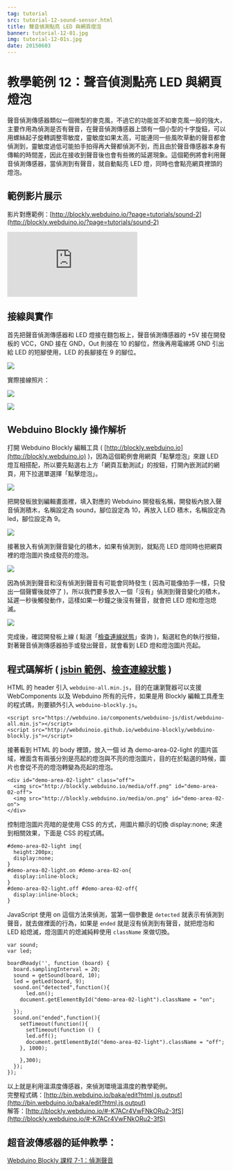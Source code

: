 ```yaml
---
tag: tutorial
src: tutorial-12-sound-sensor.html
title: 聲音偵測點亮 LED 與網頁燈泡
banner: tutorial-12-01.jpg
img: tutorial-12-01s.jpg
date: 20150603
---
```


<!-- @@master  = ../../_layout.html-->

<!-- @@block  =  meta-->

<title>教學範例 12：聲音偵測點亮 LED 與網頁燈泡 :::: Webduino = Web × Arduino</title>

<meta name="description" content="聲音偵測傳感器類似一個微型的麥克風，不過它的功能並不如麥克風一般的強大，主要作用為偵測是否有聲音，在聲音偵測傳感器上頭有一個小型的十字旋鈕，可以用螺絲起子旋轉調整零敏度，靈敏度如果太高，可能連同一些風吹草動的聲音都會偵測到，靈敏度過低可能拍手拍得再大聲都偵測不到。">

<meta itemprop="description" content="聲音偵測傳感器類似一個微型的麥克風，不過它的功能並不如麥克風一般的強大，主要作用為偵測是否有聲音，在聲音偵測傳感器上頭有一個小型的十字旋鈕，可以用螺絲起子旋轉調整零敏度，靈敏度如果太高，可能連同一些風吹草動的聲音都會偵測到，靈敏度過低可能拍手拍得再大聲都偵測不到。">

<meta property="og:description" content="聲音偵測傳感器類似一個微型的麥克風，不過它的功能並不如麥克風一般的強大，主要作用為偵測是否有聲音，在聲音偵測傳感器上頭有一個小型的十字旋鈕，可以用螺絲起子旋轉調整零敏度，靈敏度如果太高，可能連同一些風吹草動的聲音都會偵測到，靈敏度過低可能拍手拍得再大聲都偵測不到。">

<meta property="og:title" content="教學範例 12：聲音偵測點亮 LED 與網頁燈泡" >

<meta property="og:url" content="https://webduino.io/tutorials/tutorial-12-sound-sensor.html">

<meta property="og:image" content="https://webduino.io/img/tutorials/tutorial-12-01s.jpg">

<meta itemprop="image" content="https://webduino.io/img/tutorials/tutorial-12-01s.jpg">

<include src="../_include-tutorials.html"></include>

<!-- @@close-->



<!-- @@block  =  tutorials-->

# 教學範例 12：聲音偵測點亮 LED 與網頁燈泡

聲音偵測傳感器類似一個微型的麥克風，不過它的功能並不如麥克風一般的強大，主要作用為偵測是否有聲音，在聲音偵測傳感器上頭有一個小型的十字旋鈕，可以用螺絲起子旋轉調整零敏度，靈敏度如果太高，可能連同一些風吹草動的聲音都會偵測到，靈敏度過低可能拍手拍得再大聲都偵測不到，而且由於聲音傳感器本身有傳輸的時間差，因此在接收到聲音後也會有些微的延遲現象。這個範例將會利用聲音偵測傳感器，當偵測到有聲音，就自動點亮 LED 燈，同時也會點亮網頁裡頭的燈泡。

## 範例影片展示

影片對應範例：[http://blockly.webduino.io/?page=tutorials/sound-2](http://blockly.webduino.io/?page=tutorials/sound-2) 

<iframe class="youtube" src="https://www.youtube.com/embed/0NFEsS-FvMw" frameborder="0" allowfullscreen></iframe>

## 接線與實作

首先把聲音偵測傳感器和 LED 燈接在麵包板上，聲音偵測傳感器的 +5V 接在開發板的 VCC，GND 接在 GND，Out 則接在 10 的腳位，然後再用電線將 GND 引出給 LED 的短腳使用，LED 的長腳接在 9 的腳位。

![](../img/tutorials/tutorial-12-02.jpg)

實際接線照片：

![](../img/tutorials/tutorial-12-03.jpg)

![](../img/tutorials/tutorial-12-04.jpg)

## Webduino Blockly 操作解析

打開 Webduino Blockly 編輯工具 ( [http://blockly.webduino.io](http://blockly.webduino.io) )，因為這個範例會用網頁「點擊燈泡」來跟 LED 燈互相搭配，所以要先點選右上方「網頁互動測試」的按鈕，打開內嵌測試的網頁，用下拉選單選擇「點擊燈泡」。

![](../img/tutorials/tutorial-12-06.jpg)

把開發板放到編輯畫面裡，填入對應的 Webduino 開發板名稱，開發板內放入聲音偵測積木，名稱設定為 sound，腳位設定為 10，再放入 LED 積木，名稱設定為 led，腳位設定為 9。

![](../img/tutorials/tutorial-12-07.jpg)

接著放入有偵測到聲音變化的積木，如果有偵測到，就點亮 LED 燈同時也把網頁裡的燈泡圖片換成發亮的燈泡。

![](../img/tutorials/tutorial-12-08.jpg)

因為偵測到聲音和沒有偵測到聲音有可能會同時發生 ( 因為可能像拍手一樣，只發出一個聲響後就停了 )，所以我們要多放入一個「沒有」偵測到聲音變化的積木，延遲一秒後觸發動作，這樣如果一秒鐘之後沒有聲音，就會把 LED 燈和燈泡熄滅。

![](../img/tutorials/tutorial-12-09.jpg)

完成後，確認開發板上線 ( 點選「[檢查連線狀態](https://webduino.io/device.html)」查詢 )，點選紅色的執行按鈕，對著聲音偵測傳感器拍手或發出聲音，就會看到 LED 燈和燈泡圖片亮起。

## 程式碼解析 ( [jsbin 範例](http://bin.webduino.io/baka/edit?html,js,output)、[檢查連線狀態](https://webduino.io/device.html) )

HTML 的 header 引入 `webduino-all.min.js`，目的在讓瀏覽器可以支援 WebComponents 以及 Webduino 所有的元件，如果是用 Blockly 編輯工具產生的程式碼，則要額外引入 `webduino-blockly.js`。

	<script src="https://webduino.io/components/webduino-js/dist/webduino-all.min.js"></script>
	<script src="http://webduinoio.github.io/webduino-blockly/webduino-blockly.js"></script>

接著看到 HTML 的 body 裡頭，放入一個 id 為 demo-area-02-light 的圖片區域，裡面含有兩張分別是亮起的燈泡與不亮的燈泡圖片，目的在於點選的時候，圖片也會從不亮的燈泡轉變為亮起的燈泡。

	<div id="demo-area-02-light" class="off">
	  <img src="http://blockly.webduino.io/media/off.png" id="demo-area-02-off">
	  <img src="http://blockly.webduino.io/media/on.png" id="demo-area-02-on">
	</div>

控制燈泡圖片亮暗的是使用 CSS 的方式，用圖片顯示的切換 display:none; 來達到相關效果，下面是 CSS 的程式碼。

	#demo-area-02-light img{
	  height:200px;
	  display:none;
	}
	#demo-area-02-light.on #demo-area-02-on{
	  display:inline-block;
	}
	#demo-area-02-light.off #demo-area-02-off{
	  display:inline-block;
	}

JavaScript 使用 on 這個方法來偵測，當第一個參數是 `detected` 就表示有偵測到聲音，就去做裡面的行為，如果是 `ended` 就是沒有偵測到有聲音，就把燈泡和 LED 給熄滅，燈泡圖片的熄滅純粹使用 `className` 來做切換。

	var sound;
	var led;

	boardReady('', function (board) {
	  board.samplingInterval = 20;
	  sound = getSound(board, 10);
	  led = getLed(board, 9);
	  sound.on("detected",function(){
	      led.on();
	    document.getElementById("demo-area-02-light").className = "on";

	  });
	  sound.on("ended",function(){
	    setTimeout(function(){
	      setTimeout(function () {
	      led.off();
	      document.getElementById("demo-area-02-light").className = "off";
	    }, 1000);

	    },300);
	  });
	});

以上就是利用溫濕度傳感器，來偵測環境溫濕度的教學範例。  
完整程式碼：[http://bin.webduino.io/baka/edit?html,js,output](http://bin.webduino.io/baka/edit?html,js,output)  
解答：[http://blockly.webduino.io/#-K7ACr4VwFNkORu2-3fS](http://blockly.webduino.io/#-K7ACr4VwFNkORu2-3fS)

## 超音波傳感器的延伸教學：

[Webduino Blockly 課程 7-1：偵測聲音](http://blockly.webduino.io/?lang=zh-hant&page=tutorials/sound-1#-JvxeaQ60xcOYLuXKCke)


<!-- @@close-->
